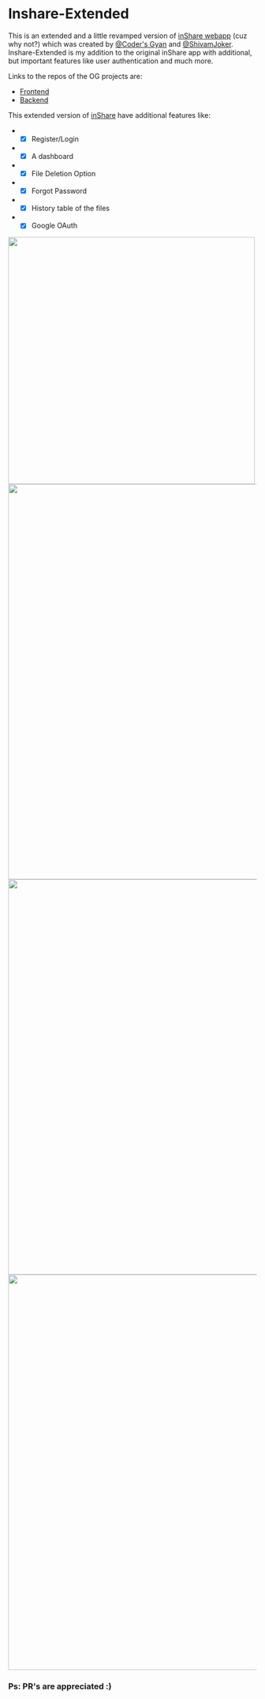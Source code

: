 # Inshare-Extended

This is an extended and a little revamped version of [inShare webapp](http://inshare.herokuapp.com/) (cuz why not?) which was created by [@Coder's Gyan](https://github.com/codersgyan) and [@ShivamJoker](https://github.com/ShivamJoker). Inshare-Extended is my addition to the original inShare app with additional, but important features like user authentication and much more. 

Links to the repos of the OG projects are:
* [Frontend](https://github.com/ShivamJoker/InShare)
* [Backend](https://github.com/codersgyan/inshare-file-sharing-app-api)

This extended version of [inShare](http://inshare.herokuapp.com/) have additional features like:
* - [x] Register/Login 
* - [x] A dashboard
* - [x] File Deletion Option
* - [x] Forgot Password 
* - [x] History table of the files 
* - [x] Google OAuth 

<img height=500 src="https://user-images.githubusercontent.com/46086050/114157463-484f1b80-9941-11eb-9d1e-db0b9986135b.png" />
<img  width=800 src="https://user-images.githubusercontent.com/46086050/114158481-58b3c600-9942-11eb-85df-fedba41ee79a.png" />
<img width=800 height=auto src="https://user-images.githubusercontent.com/46086050/114157062-db3b8600-9940-11eb-9e63-46f9b547f37b.png" />
<img width=800 src="https://user-images.githubusercontent.com/46086050/114157228-0c1bbb00-9941-11eb-8965-35d9b204ff68.png" />

### Ps: PR's are appreciated :)
